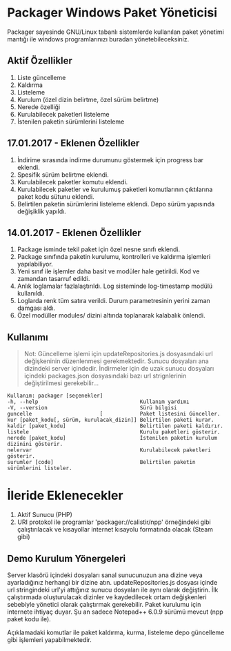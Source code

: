 Packager Windows Paket Yöneticisi
=================================

Packager sayesinde GNU/Linux tabanlı sistemlerde kullanılan paket yönetimi mantığı ile windows programlarınızı buradan yönetebileceksiniz.

Aktif Özellikler
----------------
1. Liste güncelleme
2. Kaldırma
3. Listeleme
5. Kurulum (özel dizin belirtme, özel sürüm belirtme)
6. Nerede özelliği
7. Kurulabilecek paketleri listeleme
8. İstenilen paketin sürümlerini listeleme

17.01.2017 - Eklenen Özellikler
-------------------------------
1. İndirime sırasında indirme durumunu göstermek için progress bar eklendi.
2. Spesifik sürüm belirtme eklendi.
3. Kurulabilecek paketler komutu eklendi.
4. Kurulabilecek paketler ve kurulumuş paketleri komutlarının çıktılarına paket kodu sütunu eklendi.
5. Belirtilen paketin sürümlerini listeleme eklendi. Depo sürüm yapısında değişiklik yapıldı.


14.01.2017 - Eklenen Özellikler
----------------------------
1. Package isminde tekil paket için özel nesne sınıfı eklendi.
2. Package sınıfında paketin kurulumu, kontrolleri ve kaldırma işlemleri yapılabiliyor.
3. Yeni sınıf ile işlemler daha basit ve modüler hale getirildi. Kod ve zamandan tasarruf edildi.
4. Anlık loglamalar fazlalaştırıldı. Log sisteminde log-timestamp modülü kullanıldı.
5. Loglarda renk tüm satıra verildi. Durum parametresinin yerini zaman damgası aldı.
6. Özel modüller modules/ dizini altında toplanarak kalabalık önlendi.

Kullanımı
---------
>Not: Güncelleme işlemi için updateRepositories.js dosyasındaki url değişkeninin düzenlenmesi gerekmektedir. Sunucu dosyaları ana dizindeki server içindedir. İndirmeler için de uzak sunucu dosyaları içindeki packages.json dosyasındaki bazı url strignlerinin değiştirilmesi gerekebilir...


```
Kullanım: packager [seçenekler]
-h, --help                                 Kullanım yardımı
-V, --version                              Sürü bilgisi
guncelle                      [            Paket listesini Günceller.
kur [paket_kodu[, sürüm, kurulacak_dizin]] Belirtilen paketi kurar.
kaldir [paket_kodu]                        Belirtilen paketi kaldırır.
listele                                    Kurulu paketleri gösterir.
nerede [paket_kodu]                        İstenilen paketin kurulum dizinini gösterir.
nelervar                                   Kurulabilecek paketleri gösterir.
surumler [code]                            Belirtilen paketin sürümlerini listeler.
```

İleride Eklenecekler
====================
1. Aktif Sunucu (PHP)
2. URI protokol ile programlar 'packager://calistir/npp' örneğindeki gibi çalıştırılacak ve kısayollar internet kısayolu formatında olacak (Steam gibi)

Demo Kurulum Yönergeleri
------------------------
Server klasörü içindeki dosyaları sanal sunucunuzun ana dizine veya ayarladığınız herhangi bir dizine atın. updateRepositories.js dosyası içinde url stringindeki url'yi attığınız sunucu dosyaları ile aynı olarak değiştirin. İlk çalıştırmada oluşturulacak dizinler ve kaydedilecek ortam değişkenleri sebebiyle yönetici olarak çalıştırmak gerekebilir. Paket kurulumu için internete ihtiyaç duyar. Şu an sadece Notepad++ 6.0.9 sürümü mevcut (npp paket kodu ile).

Açıklamadaki komutlar ile paket kaldırma, kurma, listeleme depo güncelleme gibi işlemleri yapabilmektedir.
